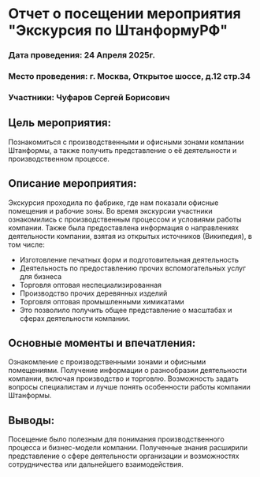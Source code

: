# Отчет о посещении мероприятия "Экскурсия по ШтанформуРФ"

### Дата проведения: 24 Апреля 2025г.
### Место проведения: г. Москва, Открытое шоссе, д.12 стр.34
### Участники: Чуфаров Сергей Борисович

## Цель мероприятия:
Познакомиться с производственными и офисными зонами компании Штанформы, а также получить представление о её деятельности и производственном процессе.

## Описание мероприятия:
Экскурсия проходила по фабрике, где нам показали офисные помещения и рабочие зоны. Во время экскурсии участники ознакомились с производственным процессом и условиями работы компании. Также была предоставлена информация о направлениях деятельности компании, взятая из открытых источников (Википедия), в том числе:

* Изготовление печатных форм и подготовительная деятельность
* Деятельность по предоставлению прочих вспомогательных услуг для бизнеса
* Торговля оптовая неспециализированная
* Производство прочих деревянных изделий
* Торговля оптовая промышленными химикатами
* Это позволило получить общее представление о масштабах и сферах деятельности компании.

## Основные моменты и впечатления:

Ознакомление с производственными зонами и офисными помещениями.
Получение информации о разнообразии деятельности компании, включая производство и торговлю.
Возможность задать вопросы специалистам и лучше понять особенности работы компании Штанформы.

## Выводы:
Посещение было полезным для понимания производственного процесса и бизнес-модели компании. Полученные знания расширили представление о сфере деятельности организации и возможностях сотрудничества или дальнейшего взаимодействия.